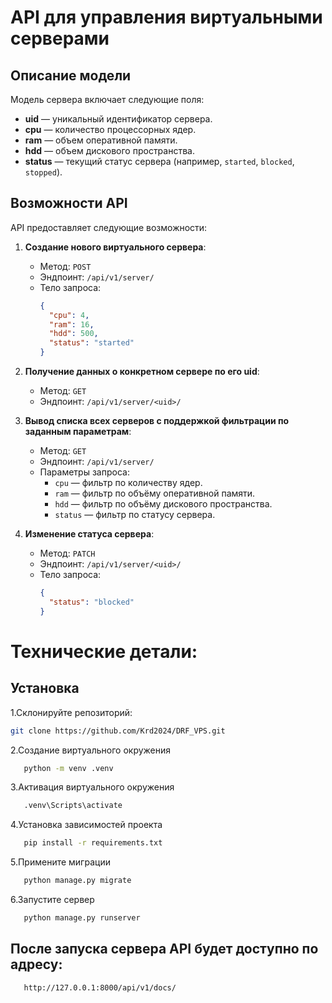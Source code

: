 # API для управления виртуальными серверами

## Описание модели

Модель сервера включает следующие поля:

- **uid** — уникальный идентификатор сервера.
- **cpu** — количество процессорных ядер.
- **ram** — объем оперативной памяти.
- **hdd** — объем дискового пространства.
- **status** — текущий статус сервера (например, `started`, `blocked`, `stopped`).

## Возможности API

API предоставляет следующие возможности:

1. **Создание нового виртуального сервера**:
   - Метод: `POST`
   - Эндпоинт: `/api/v1/server/`
   - Тело запроса:
     ```json
     {
       "cpu": 4,
       "ram": 16,
       "hdd": 500,
       "status": "started"
     }
     ```

2. **Получение данных о конкретном сервере по его uid**:
   - Метод: `GET`
   - Эндпоинт: `/api/v1/server/<uid>/`

3. **Вывод списка всех серверов с поддержкой фильтрации по заданным параметрам**:
   - Метод: `GET`
   - Эндпоинт: `/api/v1/server/`
   - Параметры запроса:
     - `cpu` — фильтр по количеству ядер.
     - `ram` — фильтр по объёму оперативной памяти.
     - `hdd` — фильтр по объёму дискового пространства.
     - `status` — фильтр по статусу сервера.

4. **Изменение статуса сервера**:
   - Метод: `PATCH`
   - Эндпоинт: `/api/v1/server/<uid>/`
   - Тело запроса:
     ```json
     {
       "status": "blocked"
     }
     ```
# Технические детали:

## Установка

1.Склонируйте репозиторий:
   ```bash
   git clone https://github.com/Krd2024/DRF_VPS.git
```
2.Создание виртуального окружения
```bash
   python -m venv .venv
```
3.Активация виртуального окружения
```bash
   .venv\Scripts\activate
```
4.Установка зависимостей проекта
```bash
   pip install -r requirements.txt
```
5.Примените миграции
```bash
   python manage.py migrate
```
6.Запустите сервер 
```bash
   python manage.py runserver
```

## После запуска сервера API будет доступно по адресу:
```bash
   http://127.0.0.1:8000/api/v1/docs/
```
